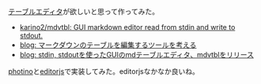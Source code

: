 [テーブルエディタ](テーブルエディタ.md)が欲しいと思って作ってみた。

- [karino2/mdvtbl: GUI markdown editor read from stdin and write to stdout.](https://github.com/karino2/mdvtbl)
- [blog: マークダウンのテーブルを編集するツールを考える](https://karino2.github.io/2022/02/14/table_editor_idea.html)
- [blog: stdin, stdoutを使ったGUIのmdテーブルエディタ、mdvtblをリリース](https://karino2.github.io/2022/02/15/mdvtbl_release.html)

[photino](photino.md)と[editorjs](editorjs.md)で実装してみた。editorjsなかなか良いね。
